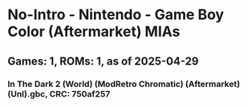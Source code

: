 # No-Intro - Nintendo - Game Boy Color (Aftermarket) MIAs
## Games: 1, ROMs: 1, as of 2025-04-29

### In The Dark 2 (World) (ModRetro Chromatic) (Aftermarket) (Unl).gbc, CRC: 750af257
